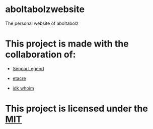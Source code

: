 # aboltabolzwebsite
The personal website of aboltabolz

# This project is made with the collaboration of:

- [Senpai Legend](https://github.com/legendlife)
  
- [etacre](https://github.com/etacre)

- [idk whoim](https://github.com/idk-whoim)
  
# This project is licensed under the [MIT](LICENSE) 